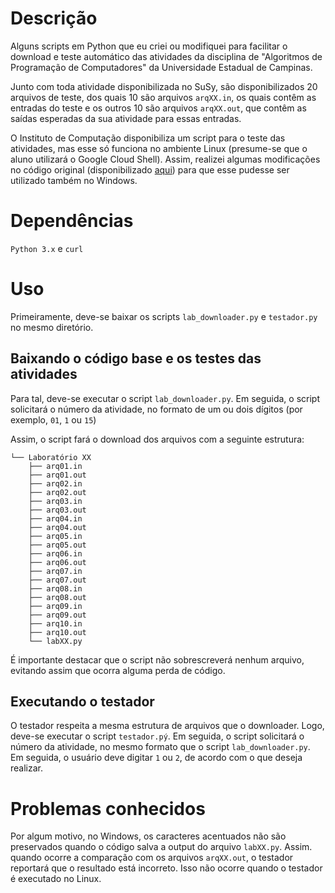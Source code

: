 # Descrição
Alguns scripts em Python que eu criei ou modifiquei para facilitar o download e teste automático das atividades da disciplina de "Algoritmos de Programação de Computadores" da Universidade Estadual de Campinas.

Junto com toda atividade disponibilizada no SuSy, são disponibilizados 20 arquivos de teste, dos quais 10 são arquivos ```arqXX.in```, os quais contêm as entradas do teste e os outros 10 são arquivos ```arqXX.out```, que contêm as saídas esperadas da sua atividade para essas entradas.

O Instituto de Computação disponibiliza um script para o teste das atividades, mas esse só funciona no ambiente Linux (presume-se que o aluno utilizará o Google Cloud Shell). Assim, realizei algumas modificações no código original (disponibilizado [aqui](https://ic.unicamp.br/~mc102/aulas/testador.py)) para que esse pudesse ser utilizado também no Windows.

# Dependências
```Python 3.x``` e ```curl```

# Uso
Primeiramente, deve-se baixar os scripts ```lab_downloader.py``` e ```testador.py``` no mesmo diretório.
## Baixando o código base e os testes das atividades
Para tal, deve-se executar o script ```lab_downloader.py```. Em seguida, o script solicitará o número da atividade, no formato de um ou dois dígitos (por exemplo, ```01```, ```1``` ou ```15```)

Assim, o script fará o download dos arquivos com a seguinte estrutura:

```
└── Laboratório XX
    ├── arq01.in
    ├── arq01.out
    ├── arq02.in
    ├── arq02.out
    ├── arq03.in
    ├── arq03.out
    ├── arq04.in
    ├── arq04.out
    ├── arq05.in
    ├── arq05.out
    ├── arq06.in
    ├── arq06.out
    ├── arq07.in
    ├── arq07.out
    ├── arq08.in
    ├── arq08.out
    ├── arq09.in
    ├── arq09.out
    ├── arq10.in
    ├── arq10.out
    └── labXX.py
```
É importante destacar que o script não sobrescreverá nenhum arquivo, evitando assim que ocorra alguma perda de código.

## Executando o testador
O testador respeita a mesma estrutura de arquivos que o downloader.
Logo, deve-se executar o script ```testador.pý```. Em seguida, o script solicitará o número da atividade, no mesmo formato que o script ```lab_downloader.py```. Em seguida, o usuário deve digitar ```1``` ou ```2```, de acordo com o que deseja realizar.

# Problemas conhecidos
Por algum motivo, no Windows, os caracteres acentuados não são preservados quando o código salva a output do arquivo ```labXX.py```. Assim. quando ocorre a comparação com os arquivos ```arqXX.out```, o testador reportará que o resultado está incorreto. Isso não ocorre quando o testador é executado no Linux.

